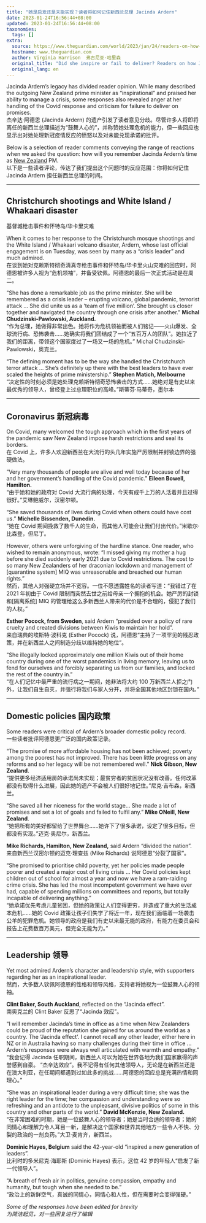 ```yaml
---
title: "她是启发还是未能实现？读者将如何记住新西兰总理 Jacinda Ardern"
date: 2023-01-24T16:56:44+08:00
updated: 2023-01-24T16:56:44+08:00
taxonomies:
  tags: []
extra:
  source: https://www.theguardian.com/world/2023/jan/24/readers-on-how-jacinda-ardern-will-be-remembered-as-new-zealand-prime-minister-pm
  hostname: www.theguardian.com
  author: Virginia Harrison  弗吉尼亚·哈里森
  original_title: "Did she inspire or fail to deliver? Readers on how Jacinda Ardern will be remembered"
  original_lang: en
---
```


Jacinda Ardern’s legacy has divided reader opinion. While many described the outgoing New Zealand prime minister as “inspirational” and praised her ability to manage a crisis, some responses also revealed anger at her handling of the Covid response and criticism for failure to deliver on promises.  
杰辛达·阿德恩 (Jacinda Ardern) 的遗产引发了读者意见分歧。尽管许多人将即将离任的新西兰总理描述为“鼓舞人心的”，并称赞她处理危机的能力，但一些回应也显示出对她处理新冠疫情反应的愤怒以及对未能兑现承诺的批评。

Below is a selection of reader comments conveying the range of reactions when we asked the question: how will you remember Jacinda Ardern’s time as [New Zealand](https://www.theguardian.com/world/newzealand) PM.  
以下是一些读者评论，传达了我们提出这个问题时的反应范围：你将如何记住 Jacinda Ardern 担任新西兰总理的时间。

___

## Christchurch shootings and White Island / Whakaari disaster  
基督城枪击事件和怀特岛/华卡里灾难

When it comes to her response to the Christchurch mosque shootings and the White Island / Whakaari volcano disaster, Ardern, whose last official engagement is on Tuesday, was seen by many as a “crisis leader” and much admired.  
在谈到她对克赖斯特彻奇清真寺枪击事件和怀特岛/华卡里火山灾难的回应时，阿德恩被许多人视为“危机领袖”，并备受钦佩。阿德恩的最后一次正式活动是在周二。

“She has done a remarkable job as the prime minister. She will be remembered as a crisis leader – erupting volcano, global pandemic, terrorist attack ... She did unite us as a ‘team of five million’. She brought us closer together and navigated the country through one crisis after another.” **Michal Chudzinski-Pawlowski, Auckland.**  
“作为总理，她做得非常出色。她将作为危机领袖而被人们铭记——火山爆发、全球流行病、恐怖袭击……她确实将我们团结成了一个“五百万人的团队”。她拉近了我们的距离，带领这个国家度过了一场又一场的危机。” Michal Chudzinski-Pawlowski，奥克兰。

“The defining moment has to be the way she handled the Christchurch terror attack … She’s definitely up there with the best leaders to have ever scaled the heights of prime ministership.” **Stephen Matich, Melbourne**  
“决定性的时刻必须是她处理克赖斯特彻奇恐怖袭击的方式......她绝对是有史以来最优秀的领导人，曾经登上过总理职位的高峰。”斯蒂芬·马蒂奇，墨尔本

___

## Coronavirus 新冠病毒

On Covid, many welcomed the tough approach which in the first years of the pandemic saw New Zealand impose harsh restrictions and seal its borders.  
在 Covid 上，许多人欢迎新西兰在大流行的头几年实施严厉限制并封锁边界的强硬做法。

“Very many thousands of people are alive and well today because of her and her government’s handling of the Covid pandemic.” **Eileen Bowell, Hamilton.**  
“由于她和她的政府对 Covid 大流行病的处理，今天有成千上万的人活着并且过得很好。”艾琳鲍威尔，汉密尔顿。

“She saved thousands of lives during Covid when others could have cost us.” **Michelle Bissenden, Dunedin.**  
“她在 Covid 期间挽救了数千人的生命，而其他人可能会让我们付出代价。”米歇尔·比森登，但尼丁。

However, others were unforgiving of the hardline stance. One reader, who wished to remain anonymous, wrote: “I missed giving my mother a hug before she died suddenly early 2021 due to Covid restrictions. The cost to so many New Zealanders of her draconian lockdown and management of \[quarantine system\] MIQ was unreasonable and breached our human rights.”  
然而，其他人对强硬立场并不宽容。一位不愿透露姓名的读者写道：“我错过了在 2021 年初由于 Covid 限制而突然去世之前给母亲一个拥抱的机会。她严厉的封锁和\[隔离系统\] MIQ 的管理给这么多新西兰人带来的代价是不合理的，侵犯了我们的人权。”

**Esther Pocock, from Sweden**, said Ardern “presided over a policy of rare cruelty and created divisions between Kiwis to maintain her hold”.  
来自瑞典的埃斯特·波科克 (Esther Pocock) 说，阿德恩“主持了一项罕见的残忍政策，并在新西兰人之间制造分歧以维持她的地位”。

“She illegally locked approximately one million Kiwis out of their home country during one of the worst pandemics in living memory, leaving us to fend for ourselves and forcibly separating us from our families, and locked the rest of the country in.”  
“在人们记忆中最严重的流行病之一期间，她非法将大约 100 万新西兰人拒之门外，让我们自生自灭，并强行将我们与家人分开，并将全国其他地区封锁在国内。”

___

## **Domestic policies 国内政策**

Some readers were critical of Ardern’s broader domestic policy record.  
一些读者批评阿德恩更广泛的国内政策记录。

“The promise of more affordable housing has not been achieved; poverty among the poorest has not improved. There has been little progress on any reforms and so her legacy will be not remembered well.” **Nick Gibson, New Zealand**.  
“提供更多经济适用房的承诺尚未实现；最贫穷者的贫困状况没有改善。任何改革都没有取得什么进展，因此她的遗产不会被人们很好地记住。”尼克·吉布森，新西兰。

“She saved all her niceness for the world stage… She made a lot of promises and set a lot of goals and failed to fulfil any.” **Mike ONeill, New Zealand**.  
“她把所有的美好都留给了世界舞台……她许下了很多承诺，设定了很多目标，但都没有实现。”迈克·奥尼尔，新西兰。

**Mike Richards, Hamilton, New Zealand,** said Ardern “divided the nation”.  
来自新西兰汉密尔顿的迈克·理查兹 (Mike Richards) 说阿德恩“分裂了国家”。

“She promised to prioritise child poverty, yet her policies made people poorer and created a major cost of living crisis … Her Covid policies kept children out of school for almost a year and now we have a ram-raiding crime crisis. She has led the most incompetent government we have ever had, capable of spending millions on committees and reports, but totally incapable of delivering anything.”  
“她承诺优先考虑儿童贫困，但她的政策让人们变得更穷，并造成了重大的生活成本危机……她的 Covid 政策让孩子们失学了将近一年，现在我们面临着一场袭击公羊的犯罪危机。她领导的政府是我们有史以来最无能的政府，有能力在委员会和报告上花费数百万美元，但完全无能为力。”

___

## Leadership 领导

Yet most admired Ardern’s character and leadership style, with supporters regarding her as an inspirational leader.  
然而，大多数人钦佩阿德恩的性格和领导风格，支持者将她视为一位鼓舞人心的领袖。

**Clint Baker, South Auckland**, reflected on the “Jacinda effect”.  
南奥克兰的 Clint Baker 反思了“Jacinda 效应”。

“I will remember Jacinda’s time in office as a time when New Zealanders could be proud of the reputation she gained for us around the world as a country. The ‘Jacinda effect’. I cannot recall any other leader, either here in NZ or in Australia having so many challenges during their time in office … Ardern’s responses were always well articulated with warmth and empathy.”  
“我会记得 Jacinda 任职期间，新西兰人可以为她在世界各地为我们国家赢得的声誉感到自豪。 “杰辛达效应”。我不记得有任何其他领导人，无论是在新西兰还是在澳大利亚，在任期间都遇到过如此多的挑战……阿德恩的回应总是充满热情和同理心。”

“She was an inspirational leader during a very difficult time; she was the right leader for the time; her compassion and understanding were so refreshing and an antidote to the unpleasant, divisive politics of some in this country and other parts of the world.” **David McKenzie, New Zealand.**  
“在非常困难的时期，她是一位鼓舞人心的领导者；她是当时合适的领导者；她的同情心和理解力令人耳目一新，是解决这个国家和世界其他地方一些令人不快、分裂的政治的一剂良药。”大卫·麦肯齐，新西兰。

**Dominic Hayes, Belgium** said the 42-year-old “inspired a new generation of leaders”.  
比利时的多米尼克·海耶斯 (Dominic Hayes) 表示，这位 42 岁的年轻人“启发了新一代领导人”。

“A breath of fresh air in politics, genuine compassion, empathy and humanity, but tough when she needed to be.”  
“政治上的新鲜空气，真诚的同情心，同情心和人性，但在需要时会变得强硬。”

_Some of the responses have been edited for brevity  
为简洁起见，对一些回复进行了编辑_
